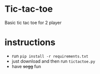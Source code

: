 # Tic-tac-toe
Basic tic tac toe for 2 player

# instructions
- run `pip install -r requirements.txt`
- just download and then run `tictactoe.py`
- have ~~segg~~ fun 

